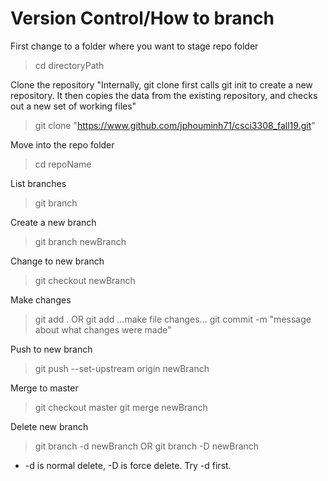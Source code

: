 # Version Control/How to branch

First change to a folder where you want to stage repo folder
> cd directoryPath

Clone the repository
"Internally, git clone first calls git init to create a new repository. It then copies the data from the existing repository, and checks out a new set of working files"
> git clone "https://www.github.com/jphouminh71/csci3308_fall19.git"

Move into the repo folder
> cd repoName

List branches
> git branch

Create a new branch
> git branch newBranch

Change to new branch
> git checkout newBranch

Make changes
> git add . OR git add <files changed>
> ...make file changes...
> git commit -m "message about what changes were made"

Push to new branch
> git push --set-upstream origin newBranch

Merge to master
> git checkout master
> git merge newBranch

Delete new branch
> git branch -d newBranch
OR
> git branch -D newBranch

* -d is normal delete, -D is force delete. Try -d first.
